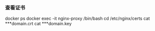 
### 查看证书
docker ps
docker exec -it nginx-proxy /bin/bash
cd /etc/nginx/certs
cat ***domain.crt
cat ***domain.key
